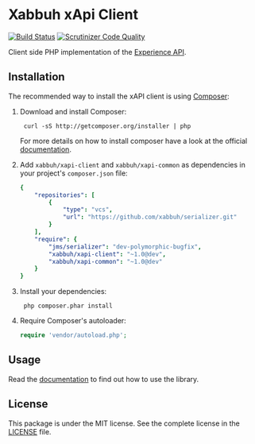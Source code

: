 Xabbuh xApi Client
==================

[![Build Status](https://travis-ci.org/xabbuh/xapi-client.png)](https://travis-ci.org/xabbuh/xapi-client)
[![Scrutinizer Code Quality](https://scrutinizer-ci.com/g/xabbuh/xapi-client/badges/quality-score.png?s=769c1e047e4dbd4d5cdce1008098f9965dfb7924)](https://scrutinizer-ci.com/g/xabbuh/xapi-client/)

Client side PHP implementation of the
[Experience API](https://github.com/adlnet/xAPI-Spec/blob/master/xAPI.md).

Installation
------------

The recommended way to install the xAPI client is using
[Composer](http://getcomposer.org/):

1. Download and install Composer:

        curl -sS http://getcomposer.org/installer | php

   For more details on how to install composer have a look at the official
   [documentation](http://getcomposer.org/doc/00-intro.md).

1. Add ``xabbuh/xapi-client`` and ``xabbuh/xapi-common`` as dependencies in your
   project's ``composer.json`` file:

    ```yaml
    {
        "repositories": [
            {
                "type": "vcs",
                "url": "https://github.com/xabbuh/serializer.git"
            }
        ],
        "require": {
            "jms/serializer": "dev-polymorphic-bugfix",
            "xabbuh/xapi-client": "~1.0@dev",
            "xabbuh/xapi-common": "~1.0@dev"
        }
    }
    ```

1. Install your dependencies:

        php composer.phar install

1. Require Composer's autoloader:

   ``` php
   require 'vendor/autoload.php';
   ```

Usage
-----

Read the [documentation](doc/usage.md) to find out how to use the library.

License
-------

This package is under the MIT license. See the complete license in the
[LICENSE](LICENSE) file.
